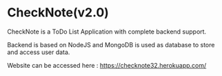 # CheckNote(v2.0)

CheckNote is a ToDo List Application with complete backend support. 

Backend is based on NodeJS and MongoDB is used as database to store and access user data.

Website can be accessed here :
                  https://checknote32.herokuapp.com/
              

